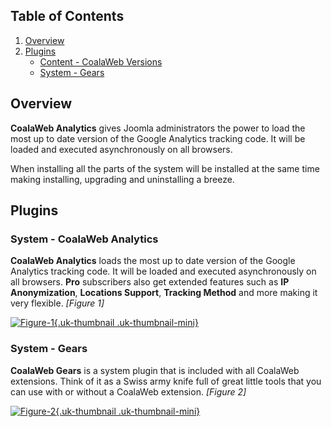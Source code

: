## Table of Contents
1.  [Overview](#overview)
2.  [Plugins](#plugins)
    -   [Content - CoalaWeb Versions](#plg-analytics)
    -   [System - Gears](#plg-gears)

## <a class="doc-top" name="overview"></a>Overview

**CoalaWeb Analytics** gives Joomla administrators the power to load the most up to date version of the Google Analytics tracking code. It will be loaded and executed asynchronously on all browsers.

<div class="uk-alert">When installing all the parts of the system will be installed at the same time making installing, upgrading and uninstalling a breeze.</div>

## <a name="plugins"></a>Plugins

### <a name="plg-analytics"></a>System - CoalaWeb Analytics

**CoalaWeb Analytics** loads the most up to date version of the Google Analytics tracking code. It will be loaded and executed asynchronously on all browsers. **Pro** subscribers also get extended features such as **IP Anonymization**, **Locations Support**, **Tracking Method** and more making it very flexible. *\[Figure 1\]*

<a data-lightbox="on" href="https://d1tgoab1lhw0tx.cloudfront.net/images/docs/joomla-extensions/analytics/system-parts/cw-analytics.png">![Figure-1](https://d1tgoab1lhw0tx.cloudfront.net/images/docs/joomla-extensions/analytics/system-parts/cw-analytics.png "Figure-1"){.uk-thumbnail .uk-thumbnail-mini}</a>

### <a name="plg-gears"></a>System - Gears

**CoalaWeb Gears** is a system plugin that is included with all CoalaWeb extensions. Think of it as a Swiss army knife full of great little tools that you can use with or without a CoalaWeb extension. *\[Figure 2\]*

<a data-lightbox="on" href="https://d1tgoab1lhw0tx.cloudfront.net/images/docs/joomla-extensions/gears/cw-gears.png">![Figure-2](https://d1tgoab1lhw0tx.cloudfront.net/images/docs/joomla-extensions/gears/cw-gears.png "Figure-2"){.uk-thumbnail .uk-thumbnail-mini}</a>